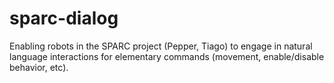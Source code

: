 # sparc-dialog
Enabling robots in the SPARC project (Pepper, Tiago) to engage in natural language interactions for elementary commands (movement, enable/disable behavior, etc).
